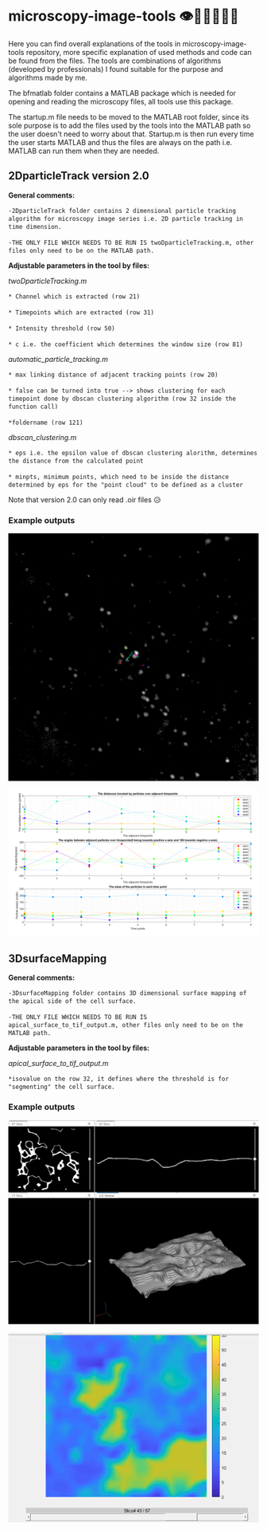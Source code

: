 # microscopy-image-tools  👁️🦠🔬🥼👩‍💻

Here you can find overall explanations of the tools in microscopy-image-tools repository, more specific explanation of used methods and code can be found from the files. The tools are combinations of algorithms (developed by professionals) I found suitable for the purpose and algorithms made by me.

The bfmatlab folder contains a MATLAB package which is needed for opening and reading the microscopy files, all tools use this package.

The startup.m file needs to be moved to the MATLAB root folder, since its sole purpose is to add the files used by the tools into the MATLAB path so the user doesn't need to worry about that. Startup.m is then run every time the user starts MATLAB and thus the files are always on the path i.e. MATLAB can run them when they are needed.


## 2DparticleTrack version 2.0


**General comments:**

    -2DparticleTrack folder contains 2 dimensional particle tracking algorithm for microscopy image series i.e. 2D particle tracking in time dimension. 

    -THE ONLY FILE WHICH NEEDS TO BE RUN IS twoDparticleTracking.m, other files only need to be on the MATLAB path. 


**Adjustable parameters in the tool by files:**

_twoDparticleTracking.m_

    * Channel which is extracted (row 21)

    * Timepoints which are extracted (row 31)

    * Intensity threshold (row 50)

    * c i.e. the coefficient which determines the window size (row 81)

_automatic_particle_tracking.m_

    * max linking distance of adjacent tracking points (row 20)

    * false can be turned into true --> shows clustering for each timepoint done by dbscan clustering algorithm (row 32 inside the function call)

    *foldername (row 121)


_dbscan_clustering.m_

    * eps i.e. the epsilon value of dbscan clustering alorithm, determines the distance from the calculated point

    * minpts, minimum points, which need to be inside the distance determined by eps for the "point cloud" to be defined as a cluster 

Note that version 2.0 can only read .oir files 😥

### Example outputs

![An example of the result of the tool](example_images/image-2.png)

![Another one](example_images/image-1.png)

## 3DsurfaceMapping


**General comments:**

    -3DsurfaceMapping folder contains 3D dimensional surface mapping of the apical side of the cell surface.

    -THE ONLY FILE WHICH NEEDS TO BE RUN IS apical_surface_to_tif_output.m, other files only need to be on the MATLAB path.


**Adjustable parameters in the tool by files:**

_apical_surface_to_tif_output.m_

    *isovalue on the row 32, it defines where the threshold is for "segmenting" the cell surface. 

### Example outputs

![An example image for 3DsurfaceMapping](example_images/image-3.png)

![Euclidean distance map](example_images/image-4.png)
